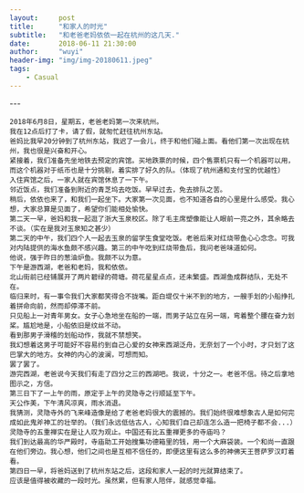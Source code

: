```yaml
---
layout:     post
title:      "和家人的时光"
subtitle:   "和老爸老妈依依一起在杭州的这几天."
date:       2018-06-11 21:30:00
author:     "wuyi"
header-img: "img/img-20180611.jpeg"
tags:
    - Casual
---
```


<p id = "build"></p>
---

    2018年6月8日，星期五，老爸老妈第一次来杭州。
    我在12点后打了卡，请了假，就匆忙赶往杭州东站。
    爸妈比我早20分钟到了杭州东站，我迟了一会儿，终于和他们碰上面。看他们第一次出现在杭州，我也很是兴奋和开心。
    紧接着，我们准备先坐地铁去预定的宾馆。买地跌票的时候，四个售票机只有一个机器可以用，而这个机器对于纸币也是十分挑剔，着实排了好久的队。（体现了杭州通和支付宝的优越性）
    入住宾馆之后，一家人就在宾馆休息了一下午。
    邻近饭点，我们准备到附近的青芝坞去吃饭。早早过去，免去排队之苦。
    稍后，依依也来了，和我们一起坐下。大家第一次见面，也不知道各自的心里是什么感受。我心想，大家总算是见面了，希望你们能相处愉快。
    第二天一早，爸妈和我一起逛了浙大玉泉校区。除了毛主席塑像能让人眼前一亮之外，其余略去不谈。（实在是我对玉泉知之甚少）
    第二天的中午，我们四个人一起去玉泉的留学生食堂吃饭。老爸后来对红烧带鱼心心念念。可我对内陆提供的海水鱼颇不感兴趣。第三的中午吃到红烧带鱼后，我问老爸味道如何。
    他说，强于昨日的葱油炉鱼。我颇不以为意。
    下午是游西湖，老爸和老妈，我和依依。
    北山街前已经铺展开了两片碧绿的荷塘。荷花星星点点，还未繁盛。西湖鱼成群结队，无处不在。
    临归来时，有一事令我们大家都笑得合不拢嘴。距白堤仅十米不到的地方，一艘手划的小船挣扎着拼命向前，然而却停滞不前。
    只见船上一对青年男女。女子心急地坐在船的一端，而男子站立在另一端，弯着整个腰在奋力划桨。尴尬地是，小船依旧是纹丝不动。
    看到那男子滑稽的划船动作，我就不禁想笑。
    我幻想着这男子可能好不容易约到自己心爱的女神来西湖泛舟，无奈划了一个小时，才只划了这巴掌大的地方。女神的内心的波澜，可想而知。
    罢了罢了。
    游完西湖，老爸说今天我们有走了四分之三的西湖吧。我说，十分之一。老爸不信。待之后拿地图示之，方信。
    第三日下了一上午的雨，原定于上午的灵隐寺之行顺延至下午。
    天公作美，下午清风凉爽，雨水消退。
    我猜测，灵隐寺外的飞来峰造像是给了老爸老妈很大的震撼的。我们始终很难想象古人是如何完成如此鬼斧神工的壮举的。（我们永远低估古人，心知我们自己却连怎么造一把椅子都不会...）
    灵隐寺的五重禅实在是让人叹为观止。中国还有比五重禅更多的寺庙吗？
    我们到达最高的华严殿时，寺庙助工开始搜集功德箱里的钱，用一个大麻袋装。一个和尚一直跟在他们旁边。我心想，他们之间也是互相不信任的，即便这里有这么多的神佛天王菩萨罗汉盯着看。
    第四日一早，将爸妈送到了杭州东站之后，这段和家人一起的时光就算结束了。
    应该是值得被收藏的一段时光。虽然累，但有家人陪伴，就感觉幸福。
